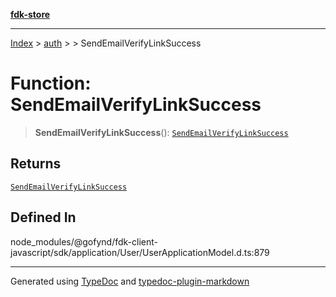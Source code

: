 [**fdk-store**](../../../README.md)
***

[Index](../../../API.md) > [auth](../../README.md) > [<internal>](../README.md) > SendEmailVerifyLinkSuccess

# Function: SendEmailVerifyLinkSuccess

> **SendEmailVerifyLinkSuccess**(): [`SendEmailVerifyLinkSuccess`](../type-aliases/type-alias.SendEmailVerifyLinkSuccess.md)

## Returns

[`SendEmailVerifyLinkSuccess`](../type-aliases/type-alias.SendEmailVerifyLinkSuccess.md)

## Defined In

node\_modules/@gofynd/fdk-client-javascript/sdk/application/User/UserApplicationModel.d.ts:879

***
Generated using [TypeDoc](https://typedoc.org/) and [typedoc-plugin-markdown](https://www.npmjs.com/package/typedoc-plugin-markdown)
